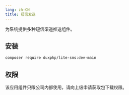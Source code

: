 ```yaml
---
lang: zh-CN
title: 短信发送
---
```


为系统提供多种短信渠道推送组件。

## 安装

``` bash
composer require duxphp/lite-sms:dev-main 
```

## 权限

该应用组件只限公司内部使用，请向上级申请获取包下载权限。